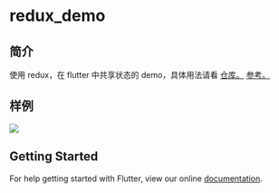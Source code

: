 # redux_demo

## 简介
使用 redux，在 flutter 中共享状态的 demo，具体用法请看
[仓库。](https://github.com/hongzelin/flutter-redeux-count-demo)
[参考。](https://pub.dartlang.org/packages/flutter_redux)

## 样例
![](./demo.png)

## Getting Started

For help getting started with Flutter, view our online
[documentation](https://flutter.io/).
